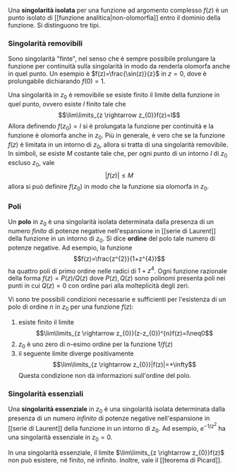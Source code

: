 Una **singolarità isolata** per una funzione ad argomento complesso $f(z)$ è un punto isolato di [[funzione analitica|non-olomorfia]] entro il dominio della funzione. Si distinguono tre tipi.
### Singolarità removibili
Sono singolarità "finte", nel senso che è sempre possibile prolungare la funzione per continuità sulla singolarità in modo da renderla olomorfa anche in quel punto. Un esempio è $f(z)=\frac{\sin(z)}{z}$ in $z=0$, dove è prolungabile dichiarando $f(0)=1$.

Una singolarità in $z_{0}$ è removibile se esiste finito il limite della funzione in quel punto, ovvero esiste $l$ finito tale che
$$\lim\limits_{z \rightarrow z_{0}}f(z)=l$$
Allora definendo $f(z_{0})=l$ si è prolungata la funzione per continuità e la funzione è olomorfa anche in $z_{0}$. Più in generale, è vero che se la funzione $f(z)$ è limitata in un intorno di $z_{0}$, allora si tratta di una singolarità removibile. In simboli, se esiste $M$ costante tale che, per ogni punto di un intorno $I$ di $z_{0}$ escluso $z_{0}$, vale
$$|f(z)|\leq M$$
allora si può definire $f(z_{0})$ in modo che la funzione sia olomorfa in $z_{0}$.
### Poli
Un **polo** in $z_{0}$ è una singolarità isolata determinata dalla presenza di un numero *finito* di potenze negative nell'espansione in [[serie di Laurent]] della funzione in un intorno di $z_{0}$. Si dice **ordine** del polo tale numero di potenze negative. Ad esempio,  la funzione
$$f(z)=\frac{z^{2}}{1+z^{4}}$$
ha quattro poli di primo ordine nelle radici di $1+z^{4}$. Ogni funzione razionale della forma $f(z)=P(z)/Q(z)$ dove $P(z),Q(z)$ sono polinomi presenta poli nei punti in cui $Q(z)=0$ con ordine pari alla molteplicità degli zeri.

Vi sono tre possibili condizioni necessarie e sufficienti per l'esistenza di un polo di ordine $n$ in $z_{0}$ per una funzione $f(z)$:
1. esiste finito il limite
$$\lim\limits_{z \rightarrow z_{0}}(z-z_{0})^{n}f(z)=l\neq0$$
2. $z_{0}$ è uno zero di $n$-esimo ordine per la funzione $1/f(z)$
3. il seguente limite diverge positivamente $$\lim\limits_{z \rightarrow z_{0}}|f(z)|=+\infty$$ Questa condizione non dà informazioni sull'ordine del polo.
### Singolarità essenziali
Una **singolarità essenziale** in $z_{0}$ è una singolarità isolata determinata dalla presenza di un numero *infinito* di potenze negative nell'espansione in [[serie di Laurent]] della funzione in un intorno di $z_{0}$. Ad esempio, $e^{-1/z^{2}}$ ha una singolarità essenziale in $z_{0}=0$.

In una singolarità essenziale, il limite $\lim\limits_{z \rightarrow z_{0}}f(z)$ non può esistere, né finito, né infinito. Inoltre, vale il [[teorema di Picard]].